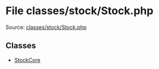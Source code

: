 File classes/stock/Stock.php
=========

Source: [classes/stock/Stock.php](https://github.com/PrestaShop/PrestaShop/blob/1.6.0.10/classes/stock/Stock.php)


Classes
-------

* [StockCore](class.StockCore.md)

